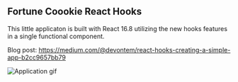 
## Fortune Coookie React Hooks

This little applicaton is built with React 16.8 utilizing the new hooks features in a single functional component.

Blog post: https://medium.com/@devontem/react-hooks-creating-a-simple-app-b2cc9657bb79

<img src="https://miro.medium.com/max/650/1*VSNvrefe_iy0-X3_3MsFiw.gif"
     alt="Application gif" />
